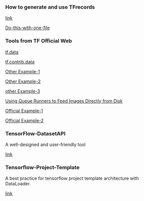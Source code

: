### How to generate and use TFrecords

[link](https://github.com/rasbt/deep-learning-book/blob/master/code/model_zoo/tensorflow_ipynb/tfrecords.ipynb)

[Do-this-with-one-file](http://yeephycho.github.io/2016/08/15/image-data-in-tensorflow/)

### Tools from TF Official Web

[tf.data](https://www.tensorflow.org/api_guides/python/input_dataset)

[tf.contrib.data](https://www.tensorflow.org/api_docs/python/tf/contrib/data)

[Other Example-1](https://github.com/aymericdamien/TensorFlow-Examples/tree/master/examples/5_DataManagement)

[Other Example-2](https://kratzert.github.io/2017/06/15/example-of-tensorflows-new-input-pipeline.html)

[other Example-3](https://zhuanlan.zhihu.com/p/33223782?utm_medium=social&utm_source=wechat_session)

[Using Queue Runners to Feed Images Directly from Disk](https://github.com/rasbt/deep-learning-book/blob/master/code/model_zoo/tensorflow_ipynb/file-queues.ipynb)

[Official Example-1](https://developers.googleblog.com/2017/09/introducing-tensorflow-datasets.html)

[Official Example-2](https://www.tensorflow.org/programmers_guide/datasets)



### TensorFlow-DatasetAPI
A well-designed and user-friendly tool

[link](https://github.com/taki0112/Tensorflow-DatasetAPI)


### Tensorflow-Project-Template
A best practice for tensorflow project template architecture with DataLoader.

[link](https://github.com/Mrgemy95/Tensorflow-Project-Template)
